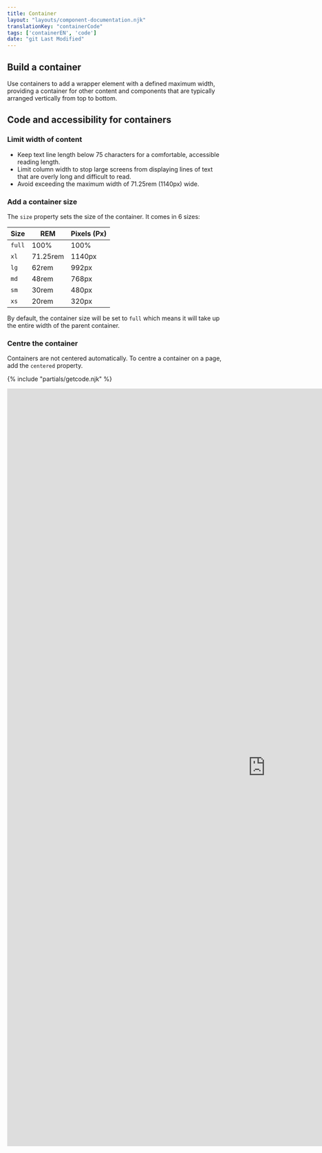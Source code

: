 ```yaml
---
title: Container
layout: "layouts/component-documentation.njk"
translationKey: "containerCode"
tags: ['containerEN', 'code']
date: "git Last Modified"
---
```


## Build a container

Use containers to add a wrapper element with a defined maximum width, providing a container for other content and components that are typically arranged vertically from top to bottom.

## Code and accessibility for containers

### Limit width of content

- Keep text line length below 75 characters for a comfortable, accessible reading length.
- Limit column width to stop large screens from displaying lines of text that are overly long and difficult to read.
- Avoid exceeding the maximum width of 71.25rem (1140px) wide.

### Add a container size

The `size` property sets the size of the container. It comes in 6 sizes:

| Size | REM | Pixels (Px) |
| ---- | --- | ----------- |
| `full` | 100% | 100% |
| `xl` | 71.25rem | 1140px |
| `lg` | 62rem | 992px |
| `md` | 48rem | 768px |
| `sm` | 30rem | 480px |
| `xs` | 20rem | 320px |

By default, the container size will be set to `full` which means it will take up the entire width of the parent container.

### Centre the container

Containers are not centered automatically. To centre a container on a page, add the `centered` property.

{% include "partials/getcode.njk" %}

<iframe
  title="Overview of gcds-container properties and events."
  src="https://cds-snc.github.io/gcds-components/iframe.html?viewMode=docs&singleStory=true&id=components-container--events-properties"
  width="1200"
  height="1760"
  style="display: block; margin: 0 auto;"
  frameBorder="0"
  allow="clipboard-write"
></iframe>
